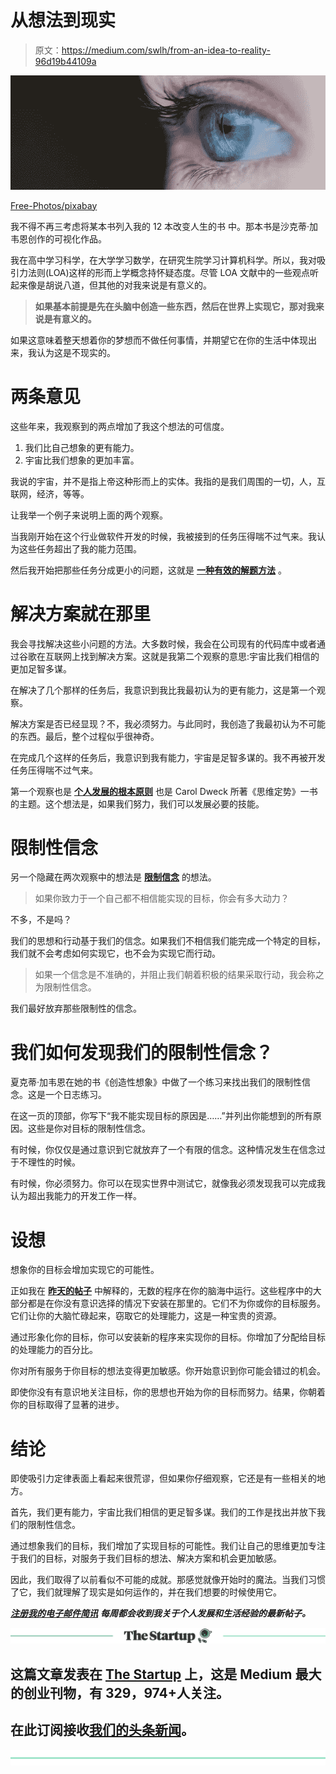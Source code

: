 # 从想法到现实

> 原文：<https://medium.com/swlh/from-an-idea-to-reality-96d19b44109a>

![](img/b78e5057417677815d5b15c5959cd0bf.png)

[Free-Photos/pixabay](https://pixabay.com/en/eye-blue-eyelashes-vision-make-up-691269/)

我不得不再三考虑将某本书列入我的 12 本改变人生的书 中。那本书是沙克蒂·加韦恩创作的可视化作品。

我在高中学习科学，在大学学习数学，在研究生院学习计算机科学。所以，我对吸引力法则(LOA)这样的形而上学概念持怀疑态度。尽管 LOA 文献中的一些观点听起来像是胡说八道，但其他的对我来说是有意义的。

> **如果基本前提是先在头脑中创造一些东西，然后在世界上实现它，那对我来说是有意义的。**

如果这意味着整天想着你的梦想而不做任何事情，并期望它在你的生活中体现出来，我认为这是不现实的。

# 两条意见

这些年来，我观察到的两点增加了我这个想法的可信度。

1.  我们比自己想象的更有能力。
2.  宇宙比我们想象的更加丰富。

我说的宇宙，并不是指上帝这种形而上的实体。我指的是我们周围的一切，人，互联网，经济，等等。

让我举一个例子来说明上面的两个观察。

当我刚开始在这个行业做软件开发的时候，我被接到的任务压得喘不过气来。我认为这些任务超出了我的能力范围。

然后我开始把那些任务分成更小的问题，这就是 [**一种有效的解题方法**](https://ideavisionaction.com/personal-development/how-to-tackle-overwhelming-challenges-effectively/) 。

# 解决方案就在那里

我会寻找解决这些小问题的方法。大多数时候，我会在公司现有的代码库中或者通过谷歌在互联网上找到解决方案。这就是我第二个观察的意思:宇宙比我们相信的更加足智多谋。

在解决了几个那样的任务后，我意识到我比我最初认为的更有能力，这是第一个观察。

解决方案是否已经显现？不，我必须努力。与此同时，我创造了我最初认为不可能的东西。最后，整个过程似乎很神奇。

在完成几个这样的任务后，我意识到我有能力，宇宙是足智多谋的。我不再被开发任务压得喘不过气来。

第一个观察也是 [**个人发展的根本原则**](https://ideavisionaction.com/motivation/the-fundamental-principle-of-personal-development/) 也是 Carol Dweck 所著《思维定势》一书的主题。这个想法是，如果我们努力，我们可以发展必要的技能。

# 限制性信念

另一个隐藏在两次观察中的想法是 [**限制信念**](https://ideavisionaction.com/personal-development/whats-holding-you-back-from-realizing-your-most-ambitious-goals/) 的想法。

> 如果你致力于一个自己都不相信能实现的目标，你会有多大动力？

不多，不是吗？

我们的思想和行动基于我们的信念。如果我们不相信我们能完成一个特定的目标，我们就不会考虑如何实现它，也不会为实现它而行动。

> 如果一个信念是不准确的，并阻止我们朝着积极的结果采取行动，我会称之为限制性信念。

我们最好放弃那些限制性的信念。

# 我们如何发现我们的限制性信念？

夏克蒂·加韦恩在她的书《创造性想象》中做了一个练习来找出我们的限制性信念。这是一个日志练习。

在这一页的顶部，你写下“我不能实现目标的原因是……”并列出你能想到的所有原因。这些是你对目标的限制性信念。

有时候，你仅仅是通过意识到它就放弃了一个有限的信念。这种情况发生在信念过于不理性的时候。

有时候，你必须努力。你可以在现实世界中测试它，就像我必须发现我可以完成我认为超出我能力的开发工作一样。

# 设想

想象你的目标会增加实现它的可能性。

正如我在 [**昨天的帖子**](https://ideavisionaction.com/personal-development/effortless-success/) 中解释的，无数的程序在你的脑海中运行。这些程序中的大部分都是在你没有意识选择的情况下安装在那里的。它们不为你或你的目标服务。它们让你的大脑忙碌起来，窃取它的处理能力，这是一种宝贵的资源。

通过形象化你的目标，你可以安装新的程序来实现你的目标。你增加了分配给目标的处理能力的百分比。

你对所有服务于你目标的想法变得更加敏感。你开始意识到你可能会错过的机会。

即使你没有有意识地关注目标，你的思想也开始为你的目标而努力。结果，你朝着你的目标取得了显著的进步。

# 结论

即使吸引力定律表面上看起来很荒谬，但如果你仔细观察，它还是有一些相关的地方。

首先，我们更有能力，宇宙比我们相信的更足智多谋。我们的工作是找出并放下我们的限制性信念。

通过想象我们的目标，我们增加了实现目标的可能性。我们让自己的思维更加专注于我们的目标，对服务于我们目标的想法、解决方案和机会更加敏感。

因此，我们取得了以前看似不可能的成就。那感觉就像开始时的魔法。当我们习惯了它，我们就理解了现实是如何运作的，并在我们想要的时候使用它。

[***注册我的电子邮件简讯***](https://ideavisionaction.com/email-newsletter/) ***每周都会收到我关于个人发展和生活经验的最新帖子。***

[![](img/308a8d84fb9b2fab43d66c117fcc4bb4.png)](https://medium.com/swlh)

## 这篇文章发表在 [The Startup](https://medium.com/swlh) 上，这是 Medium 最大的创业刊物，有 329，974+人关注。

## 在此订阅接收[我们的头条新闻](http://growthsupply.com/the-startup-newsletter/)。

[![](img/b0164736ea17a63403e660de5dedf91a.png)](https://medium.com/swlh)